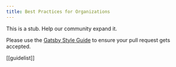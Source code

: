 ```yaml
---
title: Best Practices for Organizations
---
```


This is a stub. Help our community expand it.

Please use the [Gatsby Style Guide](/contributing/gatsby-style-guide/) to ensure your
pull request gets accepted.

[[guidelist]]
